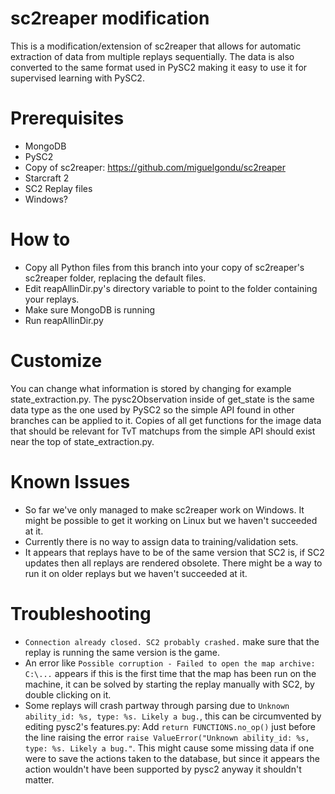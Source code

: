 # sc2reaper modification
This is a modification/extension of sc2reaper that allows for automatic extraction of data from multiple replays sequentially. The data is also converted to the same format used in PySC2 making it easy to use it for supervised learning with PySC2.

# Prerequisites
* MongoDB
* PySC2
* Copy of sc2reaper: https://github.com/miguelgondu/sc2reaper
* Starcraft 2
* SC2 Replay files
* Windows?

# How to
* Copy all Python files from this branch into your copy of sc2reaper's sc2reaper folder, replacing the default files.
* Edit reapAllinDir.py's directory variable to point to the folder containing your replays.
* Make sure MongoDB is running
* Run reapAllinDir.py

# Customize
You can change what information is stored by changing for example state_extraction.py. The pysc2Observation inside of get_state is the same data type as the one used by PySC2 so the simple API found in other branches can be applied to it. Copies of all get functions for the image data that should be relevant for TvT matchups from the simple API should exist near the top of state_extraction.py.

# Known Issues
* So far we've only managed to make sc2reaper work on Windows. It might be possible to get it working on Linux but we haven't succeeded at it. 
* Currently there is no way to assign data to training/validation sets.
* It appears that replays have to be of the same version that SC2 is, if SC2 updates then all replays are rendered obsolete. There might be a way to run it on older replays but we haven't succeeded at it.


# Troubleshooting
* `Connection already closed. SC2 probably crashed.` make sure that the replay is running the same version is the game.
* An error like `Possible corruption - Failed to open the map archive: C:\...` appears if this is the first time that the map has been run on the machine, it can be solved by starting the replay manually with SC2, by double clicking on it.
* Some replays will crash partway through parsing due to `Unknown ability_id: %s, type: %s. Likely a bug.`, this can be circumvented by editing pysc2's features.py: Add `return FUNCTIONS.no_op()` just before the line raising the error `raise ValueError("Unknown ability_id: %s, type: %s. Likely a bug."`. This might cause some missing data if one were to save the actions taken to the database, but since it appears the action wouldn't have been supported by pysc2 anyway it shouldn't matter.
